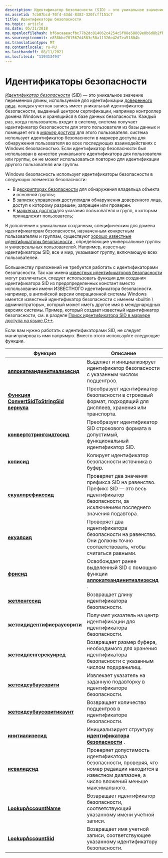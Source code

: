 ```yaml
---
description: Идентификатор безопасности (SID) — это уникальное значение переменной длины, используемое для идентификации доверенного лица.
ms.assetid: 7cb07bcd-70f4-43dd-8382-320fcff151c7
title: Идентификаторы безопасности
ms.topic: article
ms.date: 05/31/2018
ms.openlocfilehash: bf6acaaeacfbc77b2dc814062c4254c5f08e58869e0b6d8b2fbb64e8511dc31e
ms.sourcegitcommit: e858bbe701567d4583c50a11326e42d7ea51804b
ms.translationtype: MT
ms.contentlocale: ru-RU
ms.lasthandoff: 08/11/2021
ms.locfileid: "119413494"
---
```

# <a name="security-identifiers"></a>Идентификаторы безопасности

[*Идентификатор безопасности*](/windows/desktop/SecGloss/s-gly) (SID) — это уникальное значение переменной длины, используемое для идентификации [доверенного лица](trustees.md). каждая учетная запись имеет уникальный идентификатор безопасности, выданный центром сертификации, например контроллер домена Windows и хранящийся в базе данных безопасности. Каждый раз, когда пользователь входит в систему, система получает идентификатор безопасности для этого пользователя из базы данных и помещает его в [*маркер доступа*](/windows/desktop/SecGloss/a-gly) для этого пользователя. система использует идентификатор безопасности в маркере доступа для обнаружения пользователя во всех последующих взаимодействиях с Windows безопасностью. Если идентификатор безопасности был использован в качестве уникального идентификатора для пользователя или группы, он не может использоваться повторно для идентификации другого пользователя или группы.

Windows безопасность использует идентификаторы безопасности в следующих элементах безопасности:

-   В [дескрипторах безопасности](security-descriptors.md) для обнаружения владельца объекта и основной группы;
-   В [записях управления доступом](access-control-entries.md)для обнаружения доверенного лица, доступ к которому разрешен, запрещен или проверен.
-   В [маркерах доступа](access-tokens.md)для указания пользователя и групп, к которым принадлежит пользователь;

В дополнение к уникальным созданным, специфическим для домена идентификаторам безопасности, назначенным конкретным пользователям и группам, существуют [хорошо известные идентификаторы безопасности](well-known-sids.md) , определяющие универсальные группы и универсальных пользователей. Например, известные идентификаторы SID, все и мир, указывают группу, включающую всех пользователей.

Большинству приложений не требуется работать с идентификаторами безопасности. Так как имена [известных идентификаторов безопасности](well-known-sids.md) могут различаться, следует использовать функции для создания идентификатора SID из предопределенных констант вместо использования имени ИЗВЕСТНОГО идентификатора безопасности. например, в английской версии операционной системы Windows имеется известный идентификатор безопасности с именем «builtin \\ администраторы», который может иметь другое имя в международных версиях системы. Пример, который создает известный идентификатор безопасности, см. в разделе [Поиск идентификатора SID в маркере доступа на языке C++](searching-for-a-sid-in-an-access-token-in-c--.md).

Если вам нужно работать с идентификаторами SID, не следует манипулировать ими напрямую. Вместо этого используйте следующие функции.



| Функция                                                       | Описание                                                                                                                                               |
|----------------------------------------------------------------|-----------------------------------------------------------------------------------------------------------------------------------------------------------|
| [**аллокатеандинитиализесид**](/windows/win32/api/securitybaseapi/nf-securitybaseapi-allocateandinitializesid)   | Выделяет и инициализирует идентификатор безопасности с указанным числом подцентров.                                                                              |
| [**Функция ConvertSidToStringSid вернула**](/windows/desktop/api/Sddl/nf-sddl-convertsidtostringsida)         | Преобразует идентификатор безопасности в строковый формат, подходящий для дисплеев, хранения или транспорта.                                                                            |
| [**конвертстрингсидтосид**](/windows/desktop/api/Sddl/nf-sddl-convertstringsidtosida)         | Преобразует идентификатор SID строкового формата в допустимый, функциональный идентификатор SID.                                                                                                  |
| [**кописид**](/windows/win32/api/securitybaseapi/nf-securitybaseapi-copysid)                                     | Копирует идентификатор безопасности источника в буфер.                                                                                                                          |
| [**екуалпрефикссид**](/windows/win32/api/securitybaseapi/nf-securitybaseapi-equalprefixsid)                       | Проверяет два значения префикса SID на равенство. Префикс SID — это весь идентификатор безопасности, за исключением последнего значения подавтора.                                          |
| [**екуалсид**](/windows/win32/api/securitybaseapi/nf-securitybaseapi-equalsid)                                   | Проверяет два идентификатора безопасности на равенство. Они должны точно соответствовать, чтобы считаться равными.                                                                              |
| [**фрисид**](/windows/win32/api/securitybaseapi/nf-securitybaseapi-freesid)                                     | Освобождает ранее выделенный SID с помощью функции [**аллокатеандинитиализесид**](/windows/win32/api/securitybaseapi/nf-securitybaseapi-allocateandinitializesid) .                                      |
| [**жетленгссид**](/windows/win32/api/securitybaseapi/nf-securitybaseapi-getlengthsid)                           | Возвращает длину идентификатора безопасности.                                                                                                                            |
| [**жетсидидентифиераусорити**](/windows/win32/api/securitybaseapi/nf-securitybaseapi-getsididentifierauthority) | Получает указатель на центр идентификации для идентификатора безопасности.                                                                                                |
| [**жетсидленгсрекуиред**](/windows/win32/api/securitybaseapi/nf-securitybaseapi-getsidlengthrequired)           | Возвращает размер буфера, необходимого для хранения идентификатора безопасности с указанным числом подхранилищ.                                                       |
| [**жетсидсубаусорити**](/windows/win32/api/securitybaseapi/nf-securitybaseapi-getsidsubauthority)               | Извлекает указатель на заданную подавторку в идентификаторе безопасности.                                                                                                 |
| [**жетсидсубаусоритикаунт**](/windows/win32/api/securitybaseapi/nf-securitybaseapi-getsidsubauthoritycount)     | Возвращает количество подцентров в идентификаторе безопасности.                                                                                                          |
| [**инитиализесид**](/windows/win32/api/securitybaseapi/nf-securitybaseapi-initializesid)                         | Инициализирует структуру [**идентификатора безопасности**](/windows/desktop/api/Winnt/ns-winnt-sid) .                                                                                                               |
| [**исвалидсид**](/windows/win32/api/securitybaseapi/nf-securitybaseapi-isvalidsid)                               | Проверяет допустимость идентификатора безопасности, проверяя, что номер редакции находится в известном диапазоне, а число вложений меньше максимального. |
| [**LookupAccountName**](/windows/desktop/api/Winbase/nf-winbase-lookupaccountnamea)                 | Возвращает идентификатор безопасности, соответствующий указанному имени учетной записи.                                                                                           |
| [**LookupAccountSid**](/windows/desktop/api/Winbase/nf-winbase-lookupaccountsida)                   | Возвращает имя учетной записи, соответствующее указанному идентификатору безопасности.                                                                                           |



 

 

 
